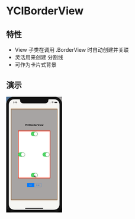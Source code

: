 # YCIBorderView

## 特性

* View 子类在调用 .BorderView 时自动创建并关联
* 灵活用来创建 分割线
* 可作为卡片式背景

## 演示

<img src="screenshot.gif" width = 30% height = 30% div align=center />